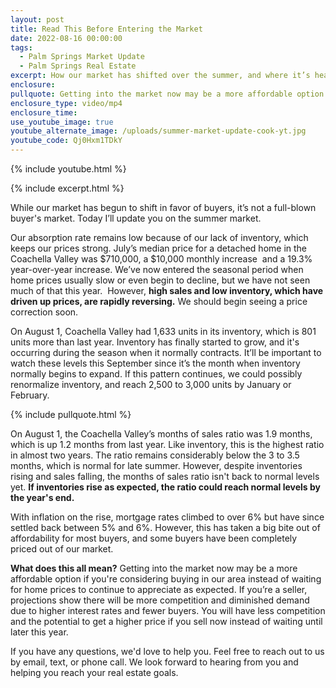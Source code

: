 ```yaml
---
layout: post
title: Read This Before Entering the Market
date: 2022-08-16 00:00:00
tags:
  - Palm Springs Market Update
  - Palm Springs Real Estate
excerpt: How our market has shifted over the summer, and where it’s headed.
enclosure:
pullquote: Getting into the market now may be a more affordable option.
enclosure_type: video/mp4
enclosure_time:
use_youtube_image: true
youtube_alternate_image: /uploads/summer-market-update-cook-yt.jpg
youtube_code: Qj0Hxm1TDkY
---
```

{% include youtube.html %}

{% include excerpt.html %}

While our market has begun to shift in favor of buyers, it’s not a full-blown buyer's market. Today I’ll update you on the summer market.&nbsp;

Our absorption rate remains low because of our lack of inventory, which keeps our prices strong. July’s median price for a detached home in the Coachella Valley was $710,000, a $10,000 monthly increase&nbsp; and a 19.3% year-over-year increase. We’ve now entered the seasonal period when home prices usually slow or even begin to decline, but we have not seen much of that this year. &nbsp;However,&nbsp;**high sales and low inventory, which have driven up prices, are rapidly reversing.**&nbsp;We should begin seeing a&nbsp;price correction soon.

On August 1, Coachella Valley had 1,633 units in its inventory, which is 801 units more than last year. Inventory has finally started to grow, and it's occurring during the season when it normally contracts. It’ll be important to watch these levels this September since it’s the month when inventory normally begins to expand. If this pattern continues, we could possibly renormalize inventory, and reach 2,500 to 3,000 units by January or February.

{% include pullquote.html %}

On August 1, the Coachella Valley’s months of sales ratio was 1.9 months, which is up 1.2 months from last year. Like inventory, this is the highest ratio in almost two years. The ratio remains considerably below the 3 to 3.5 months, which is normal for late summer. However, despite inventories rising and sales falling, the months of sales ratio isn't back to normal levels yet. **If inventories rise as expected, the ratio could reach normal levels by the year's end.**

With inflation on the rise, mortgage rates climbed to over 6% but have since settled back between 5% and 6%. However, this has taken a big bite out of affordability for most buyers, and some buyers have been completely priced out of our market.&nbsp;

**What does this all mean?** Getting into the market now may be a more affordable option if you're considering buying in our area instead of waiting for home prices to continue to appreciate as expected. If you’re a seller, projections show there will be more competition and diminished demand due to higher interest rates and fewer buyers. You will have less competition and the potential to get a higher price if you sell now instead of waiting until later this year.

If you have any questions, we'd love to help you. Feel free to reach out to us by email, text, or phone call. We look forward to hearing from you and helping you reach your real estate goals.